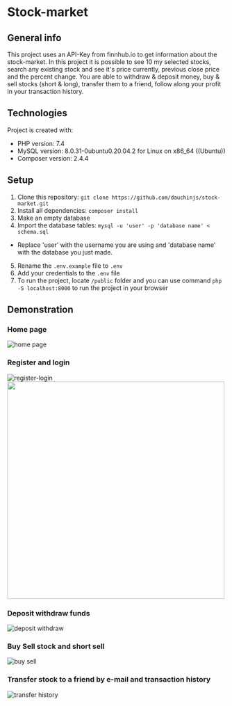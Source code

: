 # Stock-market

## General info

This project uses an API-Key from finnhub.io to get information about the stock-market. In this project it is possible to see 10 my selected stocks, search any existing stock and see it's price currently, previous close price and the percent change. You are able to withdraw & deposit money, buy & sell stocks (short & long), transfer them to a friend, follow along your profit in your transaction history.

## Technologies

Project is created with:
* PHP version: 7.4
* MySQL version: 8.0.31-0ubuntu0.20.04.2 for Linux on x86_64 ((Ubuntu))
* Composer version: 2.4.4

## Setup
1. Clone this repository: `git clone https://github.com/dauchinjs/stock-market.git`
2. Install all dependencies: `composer install`
3. Make an empty database
4. Import the database tables: `mysql -u 'user' -p 'database name' < schema.sql`
* Replace 'user' with the username you are using and 'database name' with the database you just made.
5. Rename the `.env.example` file to `.env`
6. Add your credentials to the `.env` file
7. To run the project, locate `/public` folder and you can use command `php -S localhost:8000` to run the project in your browser

## Demonstration

### Home page
![home page](https://github.com/dauchinjs/stock-market/blob/main/demonstration/stock-market.png)

### Register and login
![register-login](https://github.com/dauchinjs/stock-market/blob/main/demonstration/regist-login.gif)
<img src="https://github.com/dauchinjs/stock-market/blob/main/demonstration/regist-login.gif" width="500" height="auto">
### Deposit withdraw funds
![deposit withdraw](https://github.com/dauchinjs/stock-market/blob/main/demonstration/deposit-withdraw.gif)

### Buy Sell stock and short sell
![buy sell](https://github.com/dauchinjs/stock-market/blob/main/demonstration/buy-sell.gif)

### Transfer stock to a friend by e-mail and transaction history
![transfer history](https://github.com/dauchinjs/stock-market/blob/main/demonstration/transfer-history.gif)
